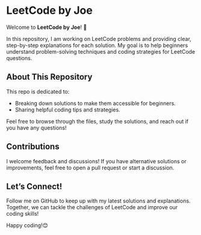 # LeetCode by Joe

Welcome to **LeetCode by Joe**! 🚀

In this repository, I am working on LeetCode problems and providing clear, step-by-step explanations for each solution. My goal is to help beginners understand problem-solving techniques and coding strategies for LeetCode questions.

## About This Repository

This repo is dedicated to:
- Breaking down solutions to make them accessible for beginners.
- Sharing helpful coding tips and strategies.

Feel free to browse through the files, study the solutions, and reach out if you have any questions!

## Contributions

I welcome feedback and discussions! If you have alternative solutions or improvements, feel free to open a pull request or start a discussion.

## Let’s Connect!

Follow me on GitHub to keep up with my latest solutions and explanations. Together, we can tackle the challenges of LeetCode and improve our coding skills!

Happy coding!😊
